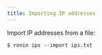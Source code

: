 ```yaml
---
title: Importing IP addresses
---
```


Import IP addresses from a file:

    $ ronin ips --import ips.txt
